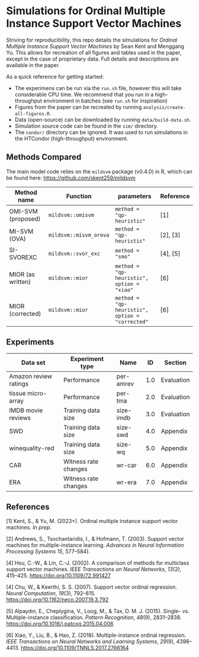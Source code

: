 # Simulations for Ordinal Multiple Instance Support Vector Machines

Striving for reproducibility, this repo details the simulations for *Ordinal Multiple Instance Support Vector Machines* by Sean Kent and Menggang Yu.  This allows for recreation of all figures and tables used in the paper, except in the case of proprietary data. Full details and descriptions are available in the paper. 

As a quick reference for getting started:

* The experimens can be run via the `run.sh` file, however this will take considerable CPU time. We recommend that you run in a high-throughput environment in batches (see `run.sh` for inspiration)
* Figures from the paper can be recreated by running `analysis/create-all-figures.R`.
* Data (open-source) can be downloaded by running `data/build-data.sh`. 
* Simulation source code can be found in the `sim/` directory.
* The `condor/` directory can be ignored. It was used to run simulations in the HTCondor (high-throughput) environment.


## Methods Compared

The main model code relies on the `mildsvm` package (v0.4.0) in R, which can be found here: https://github.com/skent259/mildsvm 

| Method name        | Function               | parameters                                      | Reference |
| ------------------ | ---------------------- | ----------------------------------------------- | --------- |
| OMI-SVM (proposed) | `mildsvm::omisvm`      | `method = "qp-heuristic"`                       | [1]       |
| MI-SVM (OVA)       | `mildsvm::misvm_orova` | `method = "qp-heuristic"`                       | [2], [3]  |
| SI-SVOREXC         | `mildsvm::svor_exc`    | `method = "smo"`                                | [4], [5]  |
| MIOR (as written)  | `mildsvm::mior`        | `method = "qp-heuristic", option = "xiao"`      | [6]       |
| MIOR (corrected)   | `mildsvm::mior`        | `method = "qp-heuristic", option = "corrected"` | [6]       |

## Experiments 

| Data set              | Experiment type      | Name      | ID  | Section    |
| --------------------- | -------------------- | --------- | --- | ---------- |
| Amazon review ratings | Performance          | per-amrev | 1.0 | Evaluation |
| tissue micro-array    | Performance          | per-tma   | 2.0 | Evaluation |
| IMDB movie reviews    | Training data size   | size-imdb | 3.0 | Evaluation |
| SWD                   | Training data size   | size-swd  | 4.0 | Appendix   |
| winequality-red       | Training data size   | size-wq   | 5.0 | Appendix   |
| CAR                   | Witness rate changes | wr-car    | 6.0 | Appendix   |
| ERA                   | Witness rate changes | wr-era    | 7.0 | Appendix   |


## References

[1] Kent, S., & Yu, M. (2023+). Ordinal multiple instance support vector machines. *In prep*.

[2] Andrews, S., Tsochantaridis, I., & Hofmann, T. (2003). Support vector machines for multiple-instance learning. *Advances in Neural Information Processing Systems* *15*, 577–584). 

[4] Hsu, C.-W., & Lin, C.-J. (2002). A comparison of methods for multiclass support vector machines. *IEEE Transactions on Neural Networks*, *13*(2), 415–425. https://doi.org/10.1109/72.991427

[4] Chu, W., & Keerthi, S. S. (2007). Support vector ordinal regression. *Neural Computation*, *19*(3), 792–815. https://doi.org/10.1162/neco.2007.19.3.792

[5] Alpaydın, E., Cheplygina, V., Loog, M., & Tax, D. M. J. (2015). Single- vs. Multiple-instance classification. *Pattern Recognition*, *48*(9), 2831–2838. https://doi.org/10.1016/j.patcog.2015.04.006

[6] Xiao, Y., Liu, B., & Hao, Z. (2018). Multiple-instance ordinal regression. *IEEE Transactions on Neural Networks and Learning Systems*, *29*(9), 4398–4413. https://doi.org/10.1109/TNNLS.2017.2766164
